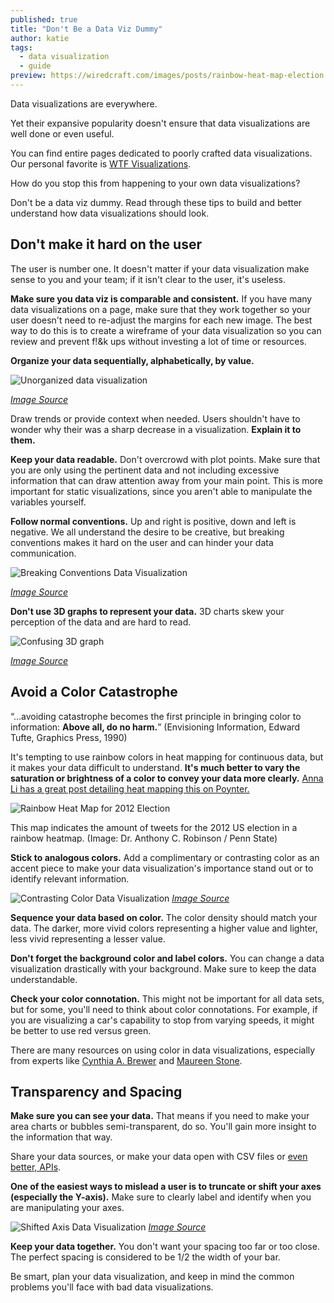```yaml
---
published: true
title: "Don't Be a Data Viz Dummy"
author: katie
tags:
  - data visualization
  - guide
preview: https://wiredcraft.com/images/posts/rainbow-heat-map-election.png
---
```


Data visualizations are everywhere.

Yet their expansive popularity doesn't ensure that data visualizations are well done or even useful. 

You can find entire pages dedicated to poorly crafted data visualizations. Our personal favorite is [WTF Visualizations](http://viz.wtf/).

How do you stop this from happening to your own data visualizations?

Don't be a data viz dummy. Read through these tips to build and better understand how data visualizations should look. 

<!-- more -->

## Don't make it hard on the user

The user is number one. It doesn't matter if your data visualization make sense to you and your team; if it isn't clear to the user, it's useless. 

**Make sure you data viz is comparable and consistent.** If you have many data visualizations on a page, make sure that they work together so your user doesn't need to re-adjust the margins for each new image. The best way to do this is to create a wireframe of your data visualization so you can review and prevent f!&k ups without investing a lot of time or resources.

**Organize your data sequentially, alphabetically, by value.**

![Unorganized data visualization](https://wiredcraft.com/images/posts/data-organization-tennis.png)

*[Image Source](http://viz.wtf/post/127648881931/espnope)*

Draw trends or provide context when needed. Users shouldn't have to wonder why their was a sharp decrease in a visualization. **Explain it to them.**

**Keep your data readable.** Don't overcrowd with plot points. Make sure that you are only using the pertinent data and not including excessive information that can draw attention away from your main point. This is more important for static visualizations, since you aren't able to manipulate the variables yourself. 

**Follow normal conventions.** Up and right is positive, down and left is negative. We all understand the desire to be creative, but breaking conventions makes it hard on the user and can hinder your data communication. 

![Breaking Conventions Data Visualization](https://wiredcraft.com/images/posts/breaking-conventions-data-visualization.png)

*[Image Source](http://viz.wtf/post/127958690558/airbrushed-data)*

**Don't use 3D graphs to represent your data.** 3D charts skew your perception of the data and are hard to read. 

![Confusing 3D graph](https://wiredcraft.com/images/posts/3d-graph.png)

*[Image Source](http://viz.wtf/image/127570684946)*

## Avoid a Color Catastrophe

“…avoiding catastrophe becomes the first principle in bringing color to information: **Above all, do no harm.**” (Envisioning Information, Edward Tufte, Graphics Press, 1990)

It's tempting to use rainbow colors in heat mapping for continuous data, but it makes your data difficult to understand. **It's much better to vary the saturation or brightness of a color to convey your data more clearly.** [Anna Li has a great post detailing heat mapping this on Poynter.](http://www.poynter.org/uncategorized/224413/why-rainbow-colors-arent-always-the-best-options-for-data-visualizations/)

![Rainbow Heat Map for 2012 Election](https://wiredcraft.com/images/posts/rainbow-heat-map-election.png)

This map indicates the amount of tweets for the 2012 US election in a rainbow heatmap. (Image: Dr. Anthony C. Robinson / Penn State)

**Stick to analogous colors.** Add a complimentary or contrasting color as an accent piece to make your data visualization's importance stand out or to identify relevant information.

![Contrasting Color Data Visualization](https://wiredcraft.com/images/posts/contrasting-color-data-viz.png)
*[Image Source](http://www.csiss.org/classics/content/44http://www.csiss.org/classics/content/44)*

**Sequence your data based on color.** The color density should match your data. The darker, more vivid colors representing a higher value and lighter, less vivid representing a lesser value.

**Don't forget the background color and label colors.** You can change a data visualization drastically with your background. Make sure to keep the data understandable.

**Check your color connotation.** This might not be important for all data sets, but for some, you'll need to think about color connotations. For example, if you are visualizing a car's capability to stop from varying speeds, it might be better to use red versus green.

There are many resources on using color in data visualizations, especially from experts like [Cynthia A. Brewer](http://colorbrewer2.org/) and [Maureen Stone](https://www.perceptualedge.com/articles/b-eye/choosing_colors.pdf).

## Transparency and Spacing

**Make sure you can see your data.** That means if you need to make your area charts or bubbles semi-transparent, do so. You'll gain more insight to the information that way.

Share your data sources, or make your data open with CSV files or [even better, APIs](https://wiredcraft.com/blog/open-data-open-apis/).

**One of the easiest ways to mislead a user is to truncate or shift your axes (especially the Y-axis).** Make sure to clearly label and identify when you are manipulating your axes.

![Shifted Axis Data Visualization](https://wiredcraft.com/images/posts/shifted-axis-data-viz.png)
*[Image Source](http://thenextweb.com/dd/2015/05/15/7-most-common-data-visualization-mistakes/)*

**Keep your data together.** You don't want your spacing too far or too close. The perfect spacing is considered to be 1/2 the width of your bar.

Be smart, plan your data visualization, and keep in mind the common problems you'll face with bad data visualizations.

